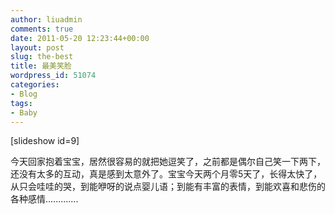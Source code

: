 ```yaml
---
author: liuadmin
comments: true
date: 2011-05-20 12:23:44+00:00
layout: post
slug: the-best
title: 最美笑脸
wordpress_id: 51074
categories:
- Blog
tags:
- Baby
---
```


[slideshow id=9]

今天回家抱着宝宝，居然很容易的就把她逗笑了，之前都是偶尔自己笑一下两下，还没有太多的互动，真是感到太意外了。宝宝今天两个月零5天了，长得太快了，从只会哇哇的哭，到能咿呀的说点婴儿语；到能有丰富的表情，到能欢喜和悲伤的各种感情.............
